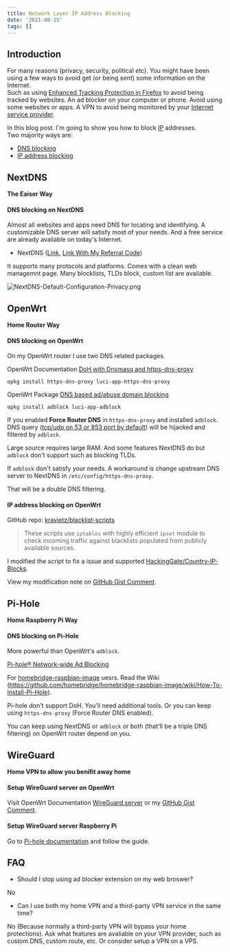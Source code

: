```yaml
---
title: Network Layer IP Address Blocking
date: '2021-08-15'
tags: []
---
```


## Introduction

For many reasons (privacy, security, political etc). You might have been using a few ways to avoid get (or being sent) some information on the Internet.  
Such as using [Enhanced Tracking Protection in Firefox](https://support.mozilla.org/kb/enhanced-tracking-protection-firefox-desktop) to avoid being tracked by websites. An ad blocker on your computer or phone. Avoid using some websites or apps. A VPN to avoid being monitored by your [Internet service provider](https://en.wikipedia.org/wiki/Internet_service_provider).

In this blog post. I'm going to show you how to block [IP](https://en.wikipedia.org/wiki/Internet_Protocol) addresses.  
Two majority ways are:

- [DNS blocking](https://en.wikipedia.org/wiki/DNS_blocking)
- [IP address blocking](https://en.wikipedia.org/wiki/IP_address_blocking)

## NextDNS

**The Eaiser Way**

#### DNS blocking on NextDNS

Almost all websites and apps need DNS for locating and identifying. A customizable DNS server will satisfy most of your needs. And a free service are already available on today's Internet.

- NextDNS ([Link](https://nextdns.io), [Link With My Referral Code](https://nextdns.io/?from=w7bgbust))

It supports many protocols and platforms. Comes with a clean web managemnt page. Many blocklists, TLDs block, custom list are available.

![NextDNS-Default-Configuration-Privacy.png](/static/images/NextDNS-Default-Configuration-Privacy.png)

## OpenWrt

**Home Router Way**

#### DNS blocking on OpenWrt

On my OpenWrt router I use two DNS related packages.

OpenWrt Documentation [DoH with Dnsmasq and https-dns-proxy](https://openwrt.org/docs/guide-user/services/dns/doh_dnsmasq_https-dns-proxy)

```
opkg install https-dns-proxy luci-app-https-dns-proxy
```

OpenWrt Package [DNS based ad/abuse domain blocking](https://github.com/openwrt/packages/blob/master/net/adblock/files/README.md)

```
opkg install adblock luci-app-adblock
```

If you enabled **Force Router DNS** in `https-dns-proxy` and installed `adblock`. DNS query ([tcp/udp on 53 or 853 port by default](https://github.com/openwrt/packages/blob/062e8f4fb3c721e3d802b46b5d6252ab2ce4c82f/net/https-dns-proxy/files/https-dns-proxy.init#L107)) will be hijacked and filtered by `adblock`.

Large source requires large RAM. And some features NextDNS do but `adblock` don't support such as blocking TLDs.

If `adblock` don't satisfy your needs. A workaround is change upstream DNS server to NextDNS in `/etc/config/https-dns-proxy`.

That will be a double DNS filtering.

#### IP address blocking on OpenWrt

GitHub repo: [kravietz/blacklist-scripts](https://github.com/kravietz/blacklist-scripts)

> These scripts use `iptables` with highly efficient `ipset` module to check incoming traffic against blacklists populated from publicly available sources.

I modified the script to fix a issue and supported [HackingGate/Country-IP-Blocks](https://github.com/HackingGate/Country-IP-Blocks).

View my modification note on [GitHub Gist Comment](https://gist.github.com/HackingGate/b75ac856397075756ea878380c5b848c#gistcomment-3844321).

## Pi-Hole

**Home Raspberry Pi Way**

#### DNS blocking on Pi-Hole

More powerful than OpenWrt's `adblock`.

[Pi-hole® Network-wide Ad Blocking](https://pi-hole.net)

For [homebridge-raspbian-image](https://github.com/homebridge/homebridge-raspbian-image) uesrs. Read the Wiki (https://github.com/homebridge/homebridge-raspbian-image/wiki/How-To-Install-Pi-Hole).

Pi-hole don't support DoH. You'll need additional tools. Or you can keep using `https-dns-proxy` (Force Router DNS enabled).

You can keep using NextDNS or `adblock` or both (that'll be a triple DNS filtering) on OpenWrt router depend on you.

## WireGuard

**Home VPN to allow you benifit away home**

#### Setup WireGuard server on OpenWrt

Visit OpenWrt Documentation [WireGuard server](https://openwrt.org/docs/guide-user/services/vpn/wireguard/server) or my [GitHub Gist Comment](https://gist.github.com/HackingGate/b75ac856397075756ea878380c5b848c#gistcomment-3698253).

#### Setup WireGuard server Raspberry Pi

Go to [Pi-hole documentation](https://docs.pi-hole.net/guides/vpn/wireguard/overview/) and follow the guide.

## FAQ

- Should I stop using ad blocker extension on my web broswer?

No

- Can I use both my home VPN and a third-party VPN service in the same time?

No (Because normally a third-party VPN will bypass your home protections). Ask what features are avaliable on your VPN provider, such as custom DNS, custom route, etc. Or consider setup a VPN on a VPS.
